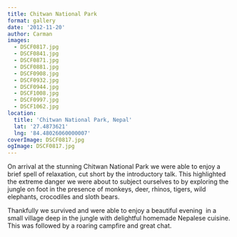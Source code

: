 ```yaml
---
title: Chitwan National Park
format: gallery
date: '2012-11-20'
author: Carman
images:
  - DSCF0817.jpg
  - DSCF0841.jpg
  - DSCF0871.jpg
  - DSCF0881.jpg
  - DSCF0908.jpg
  - DSCF0932.jpg
  - DSCF0944.jpg
  - DSCF1008.jpg
  - DSCF0997.jpg
  - DSCF1062.jpg
location:
  title: 'Chitwan National Park, Nepal'
  lat: '27.4873621'
  lng: '84.48026060000007'
coverImage: DSCF0817.jpg
ogImage: DSCF0817.jpg
---
```

On arrival at the stunning Chitwan National Park we were able to enjoy a brief spell of relaxation, cut short by the introductory talk. This highlighted the extreme danger we were about to subject ourselves to by exploring the jungle on foot in the presence of monkeys, deer, rhinos, tigers, wild elephants, crocodiles and sloth bears.

Thankfully we survived and were able to enjoy a beautiful evening  in a small village deep in the jungle with delightful homemade Nepalese cuisine. This was followed by a roaring campfire and great chat.
